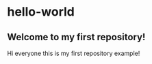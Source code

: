 # hello-world

## Welcome to my first repository!

Hi everyone this is my first repository example!
